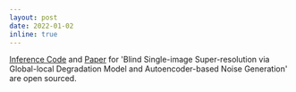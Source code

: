 ```yaml
---
layout: post
date: 2022-01-02
inline: true
---
```


[Inference Code]() and [Paper]() for 'Blind Single-image Super-resolution via Global-local Degradation Model and Autoencoder-based Noise Generation' are open sourced.